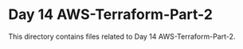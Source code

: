 # Day 14 AWS-Terraform-Part-2
This directory contains files related to Day 14 AWS-Terraform-Part-2.
